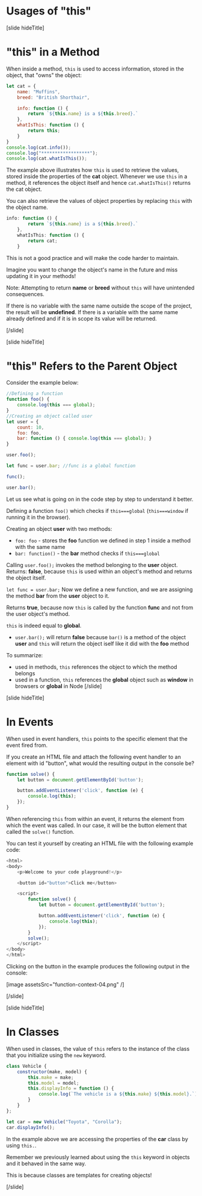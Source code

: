 # Usages of "this"

[slide hideTitle]

# "this" in a Method

When inside a method, `this` is used to access information, stored in the object, that "owns" the object:

```js live
let cat = {
    name: "Muffins",
    breed: "British Shorthair",

    info: function () {
        return `${this.name} is a ${this.breed}.`
    },
    whatIsThis: function () {
        return this;
    }
}
console.log(cat.info());
console.log("******************");
console.log(cat.whatIsThis());
```

The example above illustrates how `this` is used to retrieve the values, stored inside the properties of the **cat** object. Whenever we use `this` in a method, it references the object itself and hence `cat.whatIsThis()` returns the cat object.

You can also retrieve the values of object properties by replacing `this` with the object name.

```js
info: function () {
        return `${this.name} is a ${this.breed}.`
    },
    whatIsThis: function () {
        return cat;
    }
```
 This is not a good practice and will make the code harder to maintain. 
 
 Imagine you want to change the object's name in the future and miss updating it in your methods! 


Note: Attempting to return **name** or **breed** without `this` will have unintended consequences. 

If there is no variable with the same name outside the scope of the project, the result will be **undefined**. If there is a variable with the same name already defined and if it is in scope its value will be returned.

[/slide]

[slide hideTitle]

# "this" Refers to the Parent Object

Consider the example below:

```js live
//Defining a function
function foo() {
    console.log(this === global);
}
//Creating an object called user
let user = {
    count: 10,
    foo: foo,
    bar: function () { console.log(this === global); }
}

user.foo();

let func = user.bar; //func is a global function

func();

user.bar();
```

Let us see what is going on in the code step by step to understand it better.

Defining a function `foo()` which checks if `this===global` (`this===window` if running it in the browser).

Creating an object **user** with two methods:
   - `foo: foo` - stores the **foo** function we defined in step 1 inside a method with the same name
   -  `bar: function()` - the **bar** method checks if `this===global`

Calling `user.foo();` invokes the method belonging to the **user** object. Returns: **false**, because `this` is used within an object's method and returns the object itself.

`let func = user.bar;` Now we define a new function, and we are assigning the method **bar** from the **user** object to it. 

Returns **true**, because now `this` is called by the function **func** and not from the user object's method. 

`this` is indeed equal to **global**.

- `user.bar();` will return **false** because `bar()` is a method of the object **user** and `this` will return the object iself like it did with the **foo** method

To summarize: 
- used in methods, `this` references the object to which the method belongs
- used in a function, `this` references the **global** object such as **window** in browsers or **global** in Node
[/slide]

[slide hideTitle]

# In Events

When used in event handlers, `this` points to the specific element that the event fired from.

If you create an HTML file and attach the following event handler to an element with id "button", what would the resulting output in the console be?

```js
function solve() {
    let button = document.getElementById('button');

    button.addEventListener('click', function (e) {
        console.log(this);
    });
}
```

When referencing `this` from within an event, it returns the element from which the event was called. In our case, it will be the button element that called the ``solve()`` function.

You can test it yourself by creating an HTML file with the following example code:

```js
<html>
<body>
    <p>Welcome to your code playground!</p>

    <button id="button">Click me</button>

    <script>
        function solve() {
            let button = document.getElementById('button');

            button.addEventListener('click', function (e) {
                console.log(this);
            });
        }
        solve();
    </script>
</body>
</html>
```

Clicking on the button in the example produces the following output in the console:

[image assetsSrc="function-context-04.png" /]

[/slide]

[slide hideTitle]

# In Classes

When used in classes, the value of `this` refers to the instance of the class that you initialize using the `new` keyword.

```js live
class Vehicle {
    constructor(make, model) {
        this.make = make;
        this.model = model;
        this.displayInfo = function () {
            console.log(`The vehicle is a ${this.make} ${this.model}.`);
        }
    }
};

let car = new Vehicle("Toyota", "Corolla");
car.displayInfo();
```

In the example above we are accessing the properties of the **car** class by using ``this.``.

Remember we previously learned about using the ``this`` keyword in objects and it behaved in the same way.

This is because classes are templates for creating objects!

[/slide]
